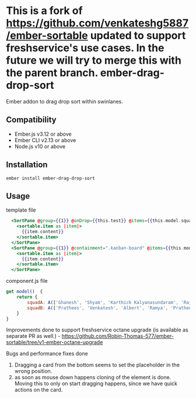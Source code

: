 This is a fork of https://github.com/venkateshg5887/ember-sortable updated to support freshservice's use cases.
In the future we will try to merge this with the parent branch.
ember-drag-drop-sort
==============================================================================

Ember addon to drag drop sort within swinlanes.


Compatibility
------------------------------------------------------------------------------

* Ember.js v3.12 or above
* Ember CLI v2.13 or above
* Node.js v10 or above


Installation
------------------------------------------------------------------------------

```
ember install ember-drag-drop-sort
```


Usage
------------------------------------------------------------------------------

template file
```hbs
  <SortPane @group={{1}} @onDrop={{this.test}} @items={{this.model.squadA}} as |sortable|>
    <sortable.item as |item|>
      {{item.content}}
    </sortable.item>
  </SortPane>
  <SortPane @group={{1}} @containment=".kanban-board" @items={{this.model.squadB}} as |sortable|>
    <sortable.item as |item|>
      {{item.content}}
    </sortable.item>
  </SortPane>
```

component.js file
```js
get model()  {
	return {
		squadA: A(['Ghanesh', 'Shyam', 'Karthick Kalyanasundaram', 'Rajesh']),
		squadB: A(['Prathees', 'Venkatesh', 'Albert', 'Ramya', 'Prathees', 'Venkatesh', 'Albert', 'Ramya')
	}
}
```

Improvements done to support freshservice
 octane upgrade (is available as separate PR as well.) - https://github.com/Robin-Thomas-577/ember-sortable/tree/v1-ember-octane-upgrade
<!-- * Horizontal sorting - This is commented for now-->

Bugs and performance fixes done
1) Dragging a card from the bottom seems to set the placeholder in the wrong position.
2) as soon as mouse down happens cloning of the element is done. Moving this to only on start dragging happens, since we have quick actions on the card.